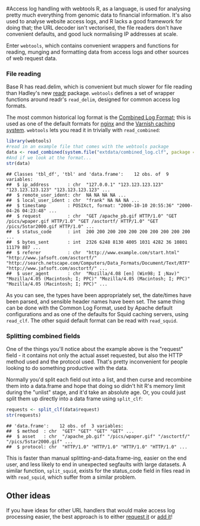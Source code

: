 <!--
%\VignetteEngine{knitr::knitr}
%\VignetteIndexEntry{webtools}
-->

#Access log handling with webtools
R, as a language, is used for analysing pretty much everything from genomic data to financial information. It's also
used to analyse website access logs, and R lacks a good framework for doing that; the URL decoder isn't vectorised,
the file readers don't have convenient defaults, and good luck normalising IP addresses at scale.

Enter <code>webtools</code>, which contains convenient wrappers and functions for reading, munging and formatting
data from access logs and other sources of web request data.

### File reading
Base R has read.delim, which is convenient but much slower for file reading than Hadley's new [readr](https://github.com/hadley/readr)
package. <code>webtools</code> defines a set of wrapper functions around readr's <code>read_delim</code>, designed
for common access log formats.

The most common historical log format is the [Combined Log Format](http://httpd.apache.org/docs/1.3/logs.html#combined); this is used as one of the default formats for [nginx](http://nginx.org/) and the [Varnish caching system](https://www.varnish-cache.org/docs/trunk/reference/varnishncsa.html). <code>webtools</code>
lets you read it in trivially with <code>read\_combined</code>:


```r
library(webtools)
#read in an example file that comes with the webtools package
data <- read_combined(system.file("extdata/combined_log.clf", package = "webtools"))
#And if we look at the format...
str(data)
```

```
## Classes 'tbl_df', 'tbl' and 'data.frame':	12 obs. of  9 variables:
##  $ ip_address       : chr  "127.0.0.1" "123.123.123.123" "123.123.123.123" "123.123.123.123" ...
##  $ remote_user_ident: chr  NA NA NA NA ...
##  $ local_user_ident : chr  "frank" NA NA NA ...
##  $ timestamp        : POSIXct, format: "2000-10-10 20:55:36" "2000-04-26 04:23:48" ...
##  $ request          : chr  "GET /apache_pb.gif HTTP/1.0" "GET /pics/wpaper.gif HTTP/1.0" "GET /asctortf/ HTTP/1.0" "GET /pics/5star2000.gif HTTP/1.0" ...
##  $ status_code      : int  200 200 200 200 200 200 200 200 200 200 ...
##  $ bytes_sent       : int  2326 6248 8130 4005 1031 4282 36 10801 11179 887 ...
##  $ referer          : chr  "http://www.example.com/start.html" "http://www.jafsoft.com/asctortf/" "http://search.netscape.com/Computers/Data_Formats/Document/Text/RTF" "http://www.jafsoft.com/asctortf/" ...
##  $ user_agent       : chr  "Mozilla/4.08 [en] (Win98; I ;Nav)" "Mozilla/4.05 (Macintosh; I; PPC)" "Mozilla/4.05 (Macintosh; I; PPC)" "Mozilla/4.05 (Macintosh; I; PPC)" ...
```

As you can see, the types have been appropriately set, the date/times have been parsed, and sensible header names have been set.
The same thing can be done with the Common Log Format, used by Apache default configurations and as one of the defaults for
Squid caching servers, using <code>read\_clf</code>. The other squid default format can be read with <code>read\_squid</code>.

### Splitting combined fields

One of the things you'll notice about the example above is the "request" field - it contains not only the actual asset
requested, but also the HTTP method used and the protocol used. That's pretty inconvenient for people looking to do something
productive with the data.

Normally you'd split each field out into a list, and then curse and recombine them into a data.frame and hope that
doing so didn't hit R's memory limit during the "unlist" stage, and it'd take an absolute age. Or, you could just split them
up directly into a data frame using <code>split\_clf</code>:

```r
requests <- split_clf(data$request)
str(requests)
```

```
## 'data.frame':	12 obs. of  3 variables:
##  $ method  : chr  "GET" "GET" "GET" "GET" ...
##  $ asset   : chr  "/apache_pb.gif" "/pics/wpaper.gif" "/asctortf/" "/pics/5star2000.gif" ...
##  $ protocol: chr  "HTTP/1.0" "HTTP/1.0" "HTTP/1.0" "HTTP/1.0" ...
```
This is faster than manual splitting-and-data.frame-ing, easier on the end user, and less likely to end in unexpected segfaults with
large datasets. A similar function, <code>split\_squid</code>, exists for the status_code field in files read in with
<code>read_squid</code>, which suffer from a similar problem.

## Other ideas
If you have ideas for other URL handlers that would make access log processing easier, the best approach
is to either [request it](https://github.com/Ironholds/webtools/issues) or [add it](https://github.com/Ironholds/webtools/pulls)!

